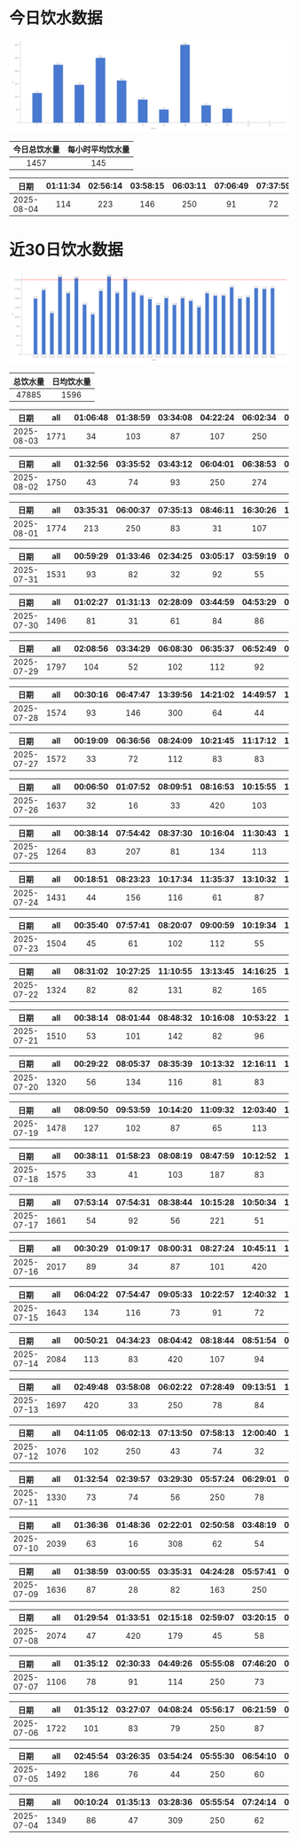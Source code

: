 # 今日饮水数据

<div align=center>
<img src="today.png" style="zoom: 100%;" />

| 今日总饮水量 | 每小时平均饮水量 |
| :----: | :----: |
| 1457 | 145 |
</div>

| 日期 | 01:11:34 | 02:56:14 | 03:58:15 | 06:03:11 | 07:06:49 | 07:37:59 | 08:10:07 | 15:41:23 | 18:48:49 | 19:15:42 | 21:12:20 |
| :----: | :----: | :----: | :----: | :----: | :----: | :----: | :----: | :----: | :----: | :----: | :----: |
| 2025-08-04 | 114 | 223 | 146 | 250 | 91 | 72 | 89 | 51 | 300 | 67 | 54 |

# 近30日饮水数据

<div align=center>
<img src="30.png"style="zoom: 100%;" />

| 总饮水量 | 日均饮水量 |
| :----: | :----: |
| 47885 | 1596 |
</div>

| 日期 | all | 01:06:48 | 01:38:59 | 03:34:08 | 04:22:24 | 06:02:34 | 07:24:38 | 08:08:52 | 09:02:08 | 16:37:21 | 17:51:09 | 19:10:15 | 20:32:16 | 20:55:33 | 22:39:18 |
| :----: | :----: | :----: | :----: | :----: | :----: | :----: | :----: | :----: | :----: | :----: | :----: | :----: | :----: | :----: | :----: |
| 2025-08-03 | 1771 | 34 | 103 | 87 | 107 | 250 | 103 | 65 | 57 | 82 | 300 | 84 | 56 | 43 | 400 |

| 日期 | all | 01:32:56 | 03:35:52 | 03:43:12 | 06:04:01 | 06:38:53 | 07:55:40 | 09:18:34 | 15:20:33 | 16:58:20 | 18:12:29 | 19:42:43 | 20:19:07 | 20:33:47 | 22:32:43 | 22:42:50 |
| :----: | :----: | :----: | :----: | :----: | :----: | :----: | :----: | :----: | :----: | :----: | :----: | :----: | :----: | :----: | :----: | :----: |
| 2025-08-02 | 1750 | 43 | 74 | 93 | 250 | 274 | 55 | 32 | 23 | 56 | 300 | 102 | 97 | 23 | 221 | 107 |

| 日期 | all | 03:35:31 | 06:00:37 | 07:35:13 | 08:46:11 | 16:30:26 | 17:54:17 | 19:23:57 | 20:11:45 | 20:30:30 | 21:21:18 | 23:42:44 |
| :----: | :----: | :----: | :----: | :----: | :----: | :----: | :----: | :----: | :----: | :----: | :----: | :----: |
| 2025-08-01 | 1774 | 213 | 250 | 83 | 31 | 107 | 200 | 61 | 89 | 53 | 287 | 400 |

| 日期 | all | 00:59:29 | 01:33:46 | 02:34:25 | 03:05:17 | 03:59:19 | 04:35:40 | 06:03:18 | 07:11:25 | 17:46:52 | 19:22:03 | 20:14:47 | 20:51:03 | 22:47:06 |
| :----: | :----: | :----: | :----: | :----: | :----: | :----: | :----: | :----: | :----: | :----: | :----: | :----: | :----: | :----: |
| 2025-07-31 | 1531 | 93 | 82 | 32 | 92 | 55 | 34 | 250 | 176 | 63 | 64 | 83 | 420 | 87 |

| 日期 | all | 01:02:27 | 01:31:13 | 02:28:09 | 03:44:59 | 04:53:29 | 06:01:24 | 07:51:27 | 08:13:37 | 09:33:57 | 18:07:34 | 20:19:49 | 20:33:36 | 21:07:06 | 22:33:01 |
| :----: | :----: | :----: | :----: | :----: | :----: | :----: | :----: | :----: | :----: | :----: | :----: | :----: | :----: | :----: | :----: |
| 2025-07-30 | 1496 | 81 | 31 | 61 | 84 | 86 | 250 | 33 | 92 | 34 | 101 | 45 | 61 | 410 | 127 |

| 日期 | all | 02:08:56 | 03:34:29 | 06:08:30 | 06:35:37 | 06:52:49 | 07:16:25 | 07:52:25 | 08:58:48 | 13:33:37 | 16:22:28 | 17:06:25 | 17:47:42 | 20:38:11 | 21:31:22 | 22:46:14 | 23:48:40 |
| :----: | :----: | :----: | :----: | :----: | :----: | :----: | :----: | :----: | :----: | :----: | :----: | :----: | :----: | :----: | :----: | :----: | :----: |
| 2025-07-29 | 1797 | 104 | 52 | 102 | 112 | 92 | 86 | 92 | 84 | 53 | 79 | 200 | 74 | 63 | 420 | 101 | 83 |

| 日期 | all | 00:30:16 | 06:47:47 | 13:39:56 | 14:21:02 | 14:49:57 | 16:32:36 | 20:14:11 | 20:43:35 | 22:58:43 | 23:49:12 |
| :----: | :----: | :----: | :----: | :----: | :----: | :----: | :----: | :----: | :----: | :----: | :----: |
| 2025-07-28 | 1574 | 93 | 146 | 300 | 64 | 44 | 32 | 300 | 111 | 400 | 84 |

| 日期 | all | 00:19:09 | 06:36:56 | 08:24:09 | 10:21:45 | 11:17:12 | 11:43:32 | 13:07:41 | 14:19:06 | 15:20:15 | 16:31:51 | 17:49:28 | 20:22:10 | 21:58:42 |
| :----: | :----: | :----: | :----: | :----: | :----: | :----: | :----: | :----: | :----: | :----: | :----: | :----: | :----: | :----: |
| 2025-07-27 | 1572 | 33 | 72 | 112 | 83 | 83 | 91 | 62 | 420 | 67 | 84 | 91 | 74 | 300 |

| 日期 | all | 00:06:50 | 01:07:52 | 08:09:51 | 08:16:53 | 10:15:55 | 13:50:22 | 17:38:25 | 18:44:44 | 20:35:32 | 21:37:12 | 21:44:24 | 23:00:29 |
| :----: | :----: | :----: | :----: | :----: | :----: | :----: | :----: | :----: | :----: | :----: | :----: | :----: | :----: |
| 2025-07-26 | 1637 | 32 | 16 | 33 | 420 | 103 | 420 | 63 | 74 | 43 | 300 | 56 | 77 |

| 日期 | all | 00:38:14 | 07:54:42 | 08:37:30 | 10:16:04 | 11:30:43 | 12:32:06 | 13:03:51 | 15:13:45 | 17:36:41 | 19:00:48 | 22:07:15 | 22:47:23 |
| :----: | :----: | :----: | :----: | :----: | :----: | :----: | :----: | :----: | :----: | :----: | :----: | :----: | :----: |
| 2025-07-25 | 1264 | 83 | 207 | 81 | 134 | 113 | 112 | 53 | 112 | 73 | 102 | 82 | 112 |

| 日期 | all | 00:18:51 | 08:23:23 | 10:17:34 | 11:35:37 | 13:10:32 | 14:49:53 | 16:58:36 | 18:55:45 | 20:56:12 | 21:30:59 | 21:56:00 | 23:02:31 | 23:27:12 |
| :----: | :----: | :----: | :----: | :----: | :----: | :----: | :----: | :----: | :----: | :----: | :----: | :----: | :----: | :----: |
| 2025-07-24 | 1431 | 44 | 156 | 116 | 61 | 87 | 218 | 63 | 121 | 300 | 72 | 66 | 55 | 72 |

| 日期 | all | 00:35:40 | 07:57:41 | 08:20:07 | 09:00:59 | 10:19:34 | 12:13:37 | 13:04:20 | 13:04:24 | 15:14:49 | 15:35:52 | 17:35:52 | 18:56:30 | 21:28:04 | 21:58:53 | 23:15:15 |
| :----: | :----: | :----: | :----: | :----: | :----: | :----: | :----: | :----: | :----: | :----: | :----: | :----: | :----: | :----: | :----: | :----: |
| 2025-07-23 | 1504 | 45 | 61 | 102 | 112 | 55 | 84 | 114 | 85 | 83 | 102 | 95 | 82 | 300 | 102 | 82 |

| 日期 | all | 08:31:02 | 10:27:25 | 11:10:55 | 13:13:45 | 14:16:25 | 15:17:15 | 17:35:42 | 19:19:30 | 19:57:06 | 21:08:55 | 21:58:17 | 22:33:42 | 23:32:26 |
| :----: | :----: | :----: | :----: | :----: | :----: | :----: | :----: | :----: | :----: | :----: | :----: | :----: | :----: | :----: |
| 2025-07-22 | 1324 | 82 | 82 | 131 | 82 | 165 | 102 | 62 | 77 | 99 | 200 | 84 | 97 | 61 |

| 日期 | all | 00:38:14 | 08:01:44 | 08:48:32 | 10:16:08 | 10:53:22 | 11:29:47 | 13:09:00 | 13:46:59 | 13:49:54 | 14:10:25 | 14:57:35 | 18:43:43 | 19:59:52 | 21:36:00 | 21:56:55 |
| :----: | :----: | :----: | :----: | :----: | :----: | :----: | :----: | :----: | :----: | :----: | :----: | :----: | :----: | :----: | :----: | :----: |
| 2025-07-21 | 1510 | 53 | 101 | 142 | 82 | 96 | 125 | 114 | 47 | 77 | 83 | 54 | 89 | 32 | 300 | 115 |

| 日期 | all | 00:29:22 | 08:05:37 | 08:35:39 | 10:13:32 | 12:16:11 | 13:08:44 | 15:00:20 | 15:26:28 | 16:04:44 | 17:35:35 | 18:45:34 | 20:28:05 | 21:18:07 | 21:56:22 | 22:36:23 |
| :----: | :----: | :----: | :----: | :----: | :----: | :----: | :----: | :----: | :----: | :----: | :----: | :----: | :----: | :----: | :----: | :----: |
| 2025-07-20 | 1320 | 56 | 134 | 116 | 81 | 83 | 92 | 77 | 68 | 61 | 116 | 114 | 34 | 72 | 103 | 113 |

| 日期 | all | 08:09:50 | 09:53:59 | 10:14:20 | 11:09:32 | 12:03:40 | 14:34:34 | 15:22:54 | 16:15:18 | 18:51:28 | 19:29:08 | 20:21:05 | 21:22:39 | 21:42:33 | 23:11:43 |
| :----: | :----: | :----: | :----: | :----: | :----: | :----: | :----: | :----: | :----: | :----: | :----: | :----: | :----: | :----: | :----: |
| 2025-07-19 | 1478 | 127 | 102 | 87 | 65 | 113 | 400 | 64 | 61 | 61 | 83 | 33 | 52 | 167 | 63 |

| 日期 | all | 00:38:11 | 01:58:23 | 08:08:19 | 08:47:59 | 10:12:52 | 12:19:39 | 13:02:04 | 13:40:07 | 14:28:54 | 14:58:09 | 15:28:45 | 16:45:31 | 17:37:06 | 18:49:03 | 19:53:47 | 21:29:32 | 22:39:29 | 23:28:45 | 23:50:33 |
| :----: | :----: | :----: | :----: | :----: | :----: | :----: | :----: | :----: | :----: | :----: | :----: | :----: | :----: | :----: | :----: | :----: | :----: | :----: | :----: | :----: |
| 2025-07-18 | 1575 | 33 | 41 | 103 | 187 | 83 | 83 | 127 | 121 | 102 | 42 | 52 | 51 | 83 | 101 | 32 | 89 | 103 | 76 | 66 |

| 日期 | all | 07:53:14 | 07:54:31 | 08:38:44 | 10:15:28 | 10:50:34 | 11:22:29 | 12:17:55 | 13:03:30 | 14:22:33 | 14:44:17 | 15:37:03 | 16:59:50 | 20:15:52 | 21:22:22 | 21:29:37 | 21:54:35 | 22:42:02 |
| :----: | :----: | :----: | :----: | :----: | :----: | :----: | :----: | :----: | :----: | :----: | :----: | :----: | :----: | :----: | :----: | :----: | :----: | :----: |
| 2025-07-17 | 1661 | 54 | 92 | 56 | 221 | 51 | 78 | 103 | 82 | 114 | 102 | 91 | 31 | 82 | 300 | 87 | 71 | 46 |

| 日期 | all | 00:30:29 | 01:09:17 | 08:00:31 | 08:27:24 | 10:45:11 | 13:04:17 | 13:54:33 | 14:57:56 | 14:58:25 | 15:31:06 | 15:41:29 | 17:32:01 | 19:37:06 | 20:57:01 | 21:19:58 | 22:29:59 | 23:19:56 |
| :----: | :----: | :----: | :----: | :----: | :----: | :----: | :----: | :----: | :----: | :----: | :----: | :----: | :----: | :----: | :----: | :----: | :----: | :----: |
| 2025-07-16 | 2017 | 89 | 34 | 87 | 101 | 420 | 110 | 124 | 215 | 214 | 66 | 57 | 59 | 133 | 45 | 168 | 72 | 23 |

| 日期 | all | 06:04:22 | 07:54:47 | 09:05:33 | 10:22:57 | 12:40:32 | 13:03:12 | 14:22:00 | 15:15:34 | 16:47:49 | 17:33:09 | 18:55:17 | 19:42:34 | 20:27:51 | 22:33:44 | 23:19:20 |
| :----: | :----: | :----: | :----: | :----: | :----: | :----: | :----: | :----: | :----: | :----: | :----: | :----: | :----: | :----: | :----: | :----: |
| 2025-07-15 | 1643 | 134 | 116 | 73 | 91 | 72 | 51 | 215 | 112 | 66 | 113 | 87 | 63 | 46 | 300 | 104 |

| 日期 | all | 00:50:21 | 04:34:23 | 08:04:42 | 08:18:44 | 08:51:54 | 09:56:12 | 10:15:25 | 10:46:01 | 12:24:38 | 13:05:09 | 15:09:14 | 17:32:05 | 20:10:39 | 21:37:56 | 22:40:35 | 23:40:14 |
| :----: | :----: | :----: | :----: | :----: | :----: | :----: | :----: | :----: | :----: | :----: | :----: | :----: | :----: | :----: | :----: | :----: | :----: |
| 2025-07-14 | 2084 | 113 | 83 | 420 | 107 | 94 | 78 | 77 | 63 | 121 | 62 | 47 | 103 | 93 | 300 | 250 | 73 |

| 日期 | all | 02:49:48 | 03:58:08 | 06:02:22 | 07:28:49 | 09:13:51 | 18:58:17 | 19:50:40 | 20:42:53 | 22:39:31 | 23:35:52 |
| :----: | :----: | :----: | :----: | :----: | :----: | :----: | :----: | :----: | :----: | :----: | :----: |
| 2025-07-13 | 1697 | 420 | 33 | 250 | 78 | 84 | 127 | 300 | 122 | 33 | 250 |

| 日期 | all | 04:11:05 | 06:02:13 | 07:13:50 | 07:58:13 | 12:00:40 | 17:47:27 | 19:34:50 | 20:34:50 | 22:32:40 | 23:26:35 |
| :----: | :----: | :----: | :----: | :----: | :----: | :----: | :----: | :----: | :----: | :----: | :----: |
| 2025-07-12 | 1076 | 102 | 250 | 43 | 74 | 32 | 73 | 300 | 78 | 62 | 62 |

| 日期 | all | 01:32:54 | 02:39:57 | 03:29:30 | 05:57:24 | 06:29:01 | 07:02:01 | 07:33:15 | 07:51:20 | 08:57:09 | 17:53:59 | 22:40:17 | 23:52:27 |
| :----: | :----: | :----: | :----: | :----: | :----: | :----: | :----: | :----: | :----: | :----: | :----: | :----: | :----: |
| 2025-07-11 | 1330 | 73 | 74 | 56 | 250 | 78 | 104 | 74 | 81 | 64 | 112 | 300 | 64 |

| 日期 | all | 01:36:36 | 01:48:36 | 02:22:01 | 02:50:58 | 03:48:19 | 04:08:32 | 04:10:12 | 04:29:55 | 05:01:31 | 05:57:45 | 06:56:51 | 07:34:58 | 08:53:52 | 09:12:48 | 14:11:32 | 18:56:27 | 20:36:31 | 21:04:17 | 21:43:01 | 22:31:56 | 22:47:39 |
| :----: | :----: | :----: | :----: | :----: | :----: | :----: | :----: | :----: | :----: | :----: | :----: | :----: | :----: | :----: | :----: | :----: | :----: | :----: | :----: | :----: | :----: | :----: |
| 2025-07-10 | 2039 | 63 | 16 | 308 | 62 | 54 | 23 | 92 | 66 | 43 | 250 | 102 | 102 | 64 | 31 | 82 | 300 | 45 | 93 | 55 | 72 | 116 |

| 日期 | all | 01:38:59 | 03:00:55 | 03:35:31 | 04:24:28 | 05:57:41 | 06:12:31 | 07:16:15 | 07:37:00 | 17:12:54 | 18:23:55 | 20:34:48 | 21:00:08 | 22:07:23 | 22:45:54 | 23:11:17 | 23:53:00 |
| :----: | :----: | :----: | :----: | :----: | :----: | :----: | :----: | :----: | :----: | :----: | :----: | :----: | :----: | :----: | :----: | :----: | :----: |
| 2025-07-09 | 1636 | 87 | 28 | 82 | 163 | 250 | 84 | 67 | 11 | 62 | 300 | 56 | 88 | 103 | 72 | 122 | 61 |

| 日期 | all | 01:29:54 | 01:33:51 | 02:15:18 | 02:59:07 | 03:20:15 | 04:06:04 | 05:57:43 | 06:43:18 | 07:11:42 | 18:47:37 | 20:43:12 | 21:03:07 | 22:31:05 |
| :----: | :----: | :----: | :----: | :----: | :----: | :----: | :----: | :----: | :----: | :----: | :----: | :----: | :----: | :----: |
| 2025-07-08 | 2074 | 47 | 420 | 179 | 45 | 58 | 57 | 250 | 113 | 420 | 300 | 87 | 36 | 62 |

| 日期 | all | 01:35:12 | 02:30:33 | 04:49:26 | 05:55:08 | 07:46:20 | 08:56:08 | 17:42:22 | 20:35:00 | 22:43:08 | 23:18:30 |
| :----: | :----: | :----: | :----: | :----: | :----: | :----: | :----: | :----: | :----: | :----: | :----: |
| 2025-07-07 | 1106 | 78 | 91 | 114 | 250 | 73 | 84 | 200 | 67 | 62 | 87 |

| 日期 | all | 01:35:12 | 03:27:07 | 04:08:24 | 05:56:17 | 06:21:59 | 07:25:40 | 09:03:22 | 16:57:21 | 17:29:19 | 20:40:09 | 21:12:56 | 22:35:46 |
| :----: | :----: | :----: | :----: | :----: | :----: | :----: | :----: | :----: | :----: | :----: | :----: | :----: | :----: |
| 2025-07-06 | 1722 | 101 | 83 | 79 | 250 | 87 | 63 | 63 | 46 | 183 | 294 | 73 | 400 |

| 日期 | all | 02:45:54 | 03:26:35 | 03:54:24 | 05:55:30 | 06:54:10 | 07:46:53 | 09:31:28 | 19:17:50 | 20:23:22 | 22:11:29 | 23:56:48 |
| :----: | :----: | :----: | :----: | :----: | :----: | :----: | :----: | :----: | :----: | :----: | :----: | :----: |
| 2025-07-05 | 1492 | 186 | 76 | 44 | 250 | 60 | 182 | 112 | 300 | 127 | 74 | 81 |

| 日期 | all | 00:10:24 | 01:35:13 | 03:28:36 | 05:55:54 | 07:24:14 | 08:19:56 | 09:23:40 | 16:34:04 | 17:03:27 | 19:02:00 | 20:10:35 | 20:43:59 | 22:42:35 | 23:49:04 |
| :----: | :----: | :----: | :----: | :----: | :----: | :----: | :----: | :----: | :----: | :----: | :----: | :----: | :----: | :----: | :----: |
| 2025-07-04 | 1349 | 86 | 47 | 309 | 250 | 62 | 56 | 66 | 31 | 82 | 74 | 63 | 71 | 61 | 91 |

